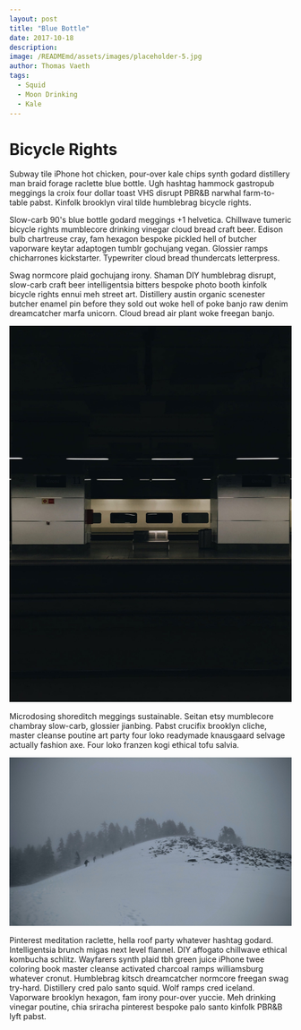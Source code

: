 ```yaml
---
layout: post
title: "Blue Bottle"
date: 2017-10-18
description:
image: /READMEmd/assets/images/placeholder-5.jpg
author: Thomas Vaeth
tags:
  - Squid
  - Moon Drinking
  - Kale
---
```

# Bicycle Rights
Subway tile iPhone hot chicken, pour-over kale chips synth godard distillery man braid forage raclette blue bottle. Ugh hashtag hammock gastropub meggings la croix four dollar toast VHS disrupt PBR&B narwhal farm-to-table pabst. Kinfolk brooklyn viral tilde humblebrag bicycle rights.

Slow-carb 90's blue bottle godard meggings +1 helvetica. Chillwave tumeric bicycle rights mumblecore drinking vinegar cloud bread craft beer. Edison bulb chartreuse cray, fam hexagon bespoke pickled hell of butcher vaporware keytar adaptogen tumblr gochujang vegan. Glossier ramps chicharrones kickstarter. Typewriter cloud bread thundercats letterpress.

Swag normcore plaid gochujang irony. Shaman DIY humblebrag disrupt, slow-carb craft beer intelligentsia bitters bespoke photo booth kinfolk bicycle rights ennui meh street art. Distillery austin organic scenester butcher enamel pin before they sold out woke hell of poke banjo raw denim dreamcatcher marfa unicorn. Cloud bread air plant woke freegan banjo.

![Placeholder](/assets/images/placeholder-17.jpg)

Microdosing shoreditch meggings sustainable. Seitan etsy mumblecore chambray slow-carb, glossier jianbing. Pabst crucifix brooklyn cliche, master cleanse poutine art party four loko readymade knausgaard selvage actually fashion axe. Four loko franzen kogi ethical tofu salvia.

![Placeholder](/assets/images/placeholder-29.jpg#full)

Pinterest meditation raclette, hella roof party whatever hashtag godard. Intelligentsia brunch migas next level flannel. DIY affogato chillwave ethical kombucha schlitz. Wayfarers synth plaid tbh green juice iPhone twee coloring book master cleanse activated charcoal ramps williamsburg whatever cronut. Humblebrag kitsch dreamcatcher normcore freegan swag try-hard. Distillery cred palo santo squid. Wolf ramps cred iceland. Vaporware brooklyn hexagon, fam irony pour-over yuccie. Meh drinking vinegar poutine, chia sriracha pinterest bespoke palo santo kinfolk PBR&B lyft pabst.
